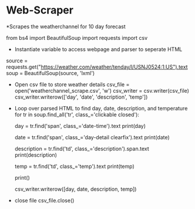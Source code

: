 # Web-Scraper
*Scrapes the weatherchannel for 10 day forecast

from bs4 import BeautifulSoup
import requests
import csv

* Instantiate variable to access webpage and parser to seperate HTML

source = requests.get("https://weather.com/weather/tenday/l/USNJ0524:1:US").text
soup = BeautifulSoup(source, 'lxml')

* Open csv file to store weather details
csv_file = open('weatherchannel_scrape.csv', 'w')
csv_writer = csv.writer(csv_file)
csv_writer.writerow(['day', 'date', 'description', 'temp'])

* Loop over parsed HTML to find day, date, description, and temperature
for tr in soup.find_all('tr', class_='clickable closed'):

    day = tr.find('span', class_='date-time').text
    print(day)

    date = tr.find('span', class_='day-detail clearfix').text
    print(date)

    description = tr.find('td', class_='description').span.text
    print(description)

    temp = tr.find('td', class_='temp').text
    print(temp)

    print()

    csv_writer.writerow([day, date, description, temp])

* close file
csv_file.close()
